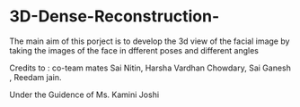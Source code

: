 # 3D-Dense-Reconstruction-

The main aim of this porject is to develop the 3d view of the facial image by taking the images of the face in dfferent poses and different angles 

Credits to :
co-team mates
Sai Nitin,
Harsha Vardhan Chowdary,
Sai Ganesh ,
Reedam jain. 

Under the Guidence of 
Ms. Kamini Joshi
